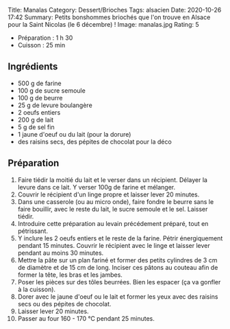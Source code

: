 Title: Manalas
Category: Dessert/Brioches
Tags: alsacien
Date:  2020-10-26 17:42
Summary: Petits bonshommes briochés que l'on trouve en Alsace pour la Saint Nicolas (le 6 décembre) !
Image: manalas.jpg
Rating: 5

- Préparation : 1 h 30
- Cuisson : 25 min

## Ingrédients
- 500 g de farine
- 100 g de sucre semoule
- 100 g de beurre
- 25 g de levure boulangère
- 2 oeufs entiers
- 200 g de lait
- 5 g de sel fin
- 1 jaune d'oeuf ou du lait (pour la dorure)
- des raisins secs, des pépites de chocolat pour la déco


## Préparation
1. Faire tiédir la moitié du lait et le verser dans un récipient. Délayer la levure dans ce lait. Y verser 100g de farine et mélanger.
2. Couvrir le récipient d'un linge propre et laisser lever 20 minutes.
3. Dans une casserole (ou au micro onde), faire fondre le beurre sans le faire bouillir, avec le reste du lait, le sucre semoule et le sel. Laisser tiédir.
4. Introduire cette préparation au levain précédement préparé, tout en pétrissant.
5. Y inclure les 2 oeufs entiers et le reste de la farine. Pétrir énergiquement pendant 15 minutes. Couvrir le récipient avec le linge et laisser lever pendant au moins 30 minutes.
6. Mettre la pâte sur un plan fariné et former des petits cylindres de 3 cm de diamètre et de 15 cm de long. Inciser ces pâtons au couteau afin de former la tête, les bras et les jambes. 
7. Poser les pièces sur des tôles beurrées. Bien les espacer (ça va gonfler à la cuisson).
8. Dorer avec le jaune d'oeuf ou le lait et former les yeux avec des raisins secs ou des pépites de chocolat.
9. Laisser lever 20 minutes.
10. Passer au four 160 - 170 °C pendant 25 minutes. 
